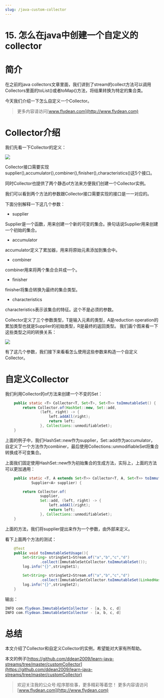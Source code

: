 ```yaml
---
slug: /java-custom-collector
---
```


# 15. 怎么在java中创建一个自定义的collector

# 简介

在之前的java collectors文章里面，我们讲到了stream的collect方法可以调用Collectors里面的toList()或者toMap()方法，将结果转换为特定的集合类。

今天我们介绍一下怎么自定义一个Collector。

> 更多内容请访问[www.flydean.com](http://www.flydean.com)

# Collector介绍

我们先看一下Collector的定义：

![](https://img-blog.csdnimg.cn/20200414193724654.png)

Collector接口需要实现supplier(),accumulator(),combiner(),finisher(),characteristics()这5个接口。

同时Collector也提供了两个静态of方法来方便我们创建一个Collector实例。

我们可以看到两个方法的参数跟Collector接口需要实现的接口是一一对应的。

下面分别解释一下这几个参数：

* supplier

Supplier是一个函数，用来创建一个新的可变的集合。换句话说Supplier用来创建一个初始的集合。

* accumulator

accumulator定义了累加器，用来将原始元素添加到集合中。

* combiner

combiner用来将两个集合合并成一个。

* finisher

finisher将集合转换为最终的集合类型。

* characteristics

characteristics表示该集合的特征。这个不是必须的参数。

Collector定义了三个参数类型，T是输入元素的类型，A是reduction operation的累加类型也就是Supplier的初始类型，R是最终的返回类型。 我们画个图来看一下这些类型之间的转换关系：

![](https://img-blog.csdnimg.cn/20200430173026607.png)

有了这几个参数，我们接下来看看怎么使用这些参数来构造一个自定义Collector。

# 自定义Collector

我们利用Collector的of方法来创建一个不变的Set：

~~~java
    public static <T> Collector<T, Set<T>, Set<T>> toImmutableSet() {
        return Collector.of(HashSet::new, Set::add,
                (left, right) -> {
                    left.addAll(right);
                    return left;
                }, Collections::unmodifiableSet);
    }
~~~

上面的例子中，我们HashSet::new作为supplier，Set::add作为accumulator，自定义了一个方法作为combiner，最后使用Collections::unmodifiableSet将集合转换成不可变集合。

上面我们固定使用HashSet::new作为初始集合的生成方法，实际上，上面的方法可以更加通用：

~~~java
    public static <T, A extends Set<T>> Collector<T, A, Set<T>> toImmutableSet(
            Supplier<A> supplier) {

        return Collector.of(
                supplier,
                Set::add, (left, right) -> {
                    left.addAll(right);
                    return left;
                }, Collections::unmodifiableSet);
    }
~~~

上面的方法，我们将supplier提出来作为一个参数，由外部来定义。

看下上面两个方法的测试：

~~~java
    @Test
    public void toImmutableSetUsage(){
        Set<String> stringSet1=Stream.of("a","b","c","d")
                .collect(ImmutableSetCollector.toImmutableSet());
        log.info("{}",stringSet1);

        Set<String> stringSet2=Stream.of("a","b","c","d")
                .collect(ImmutableSetCollector.toImmutableSet(LinkedHashSet::new));
        log.info("{}",stringSet2);
    }
~~~

输出：
~~~java
INFO com.flydean.ImmutableSetCollector - [a, b, c, d]
INFO com.flydean.ImmutableSetCollector - [a, b, c, d]
~~~

# 总结

本文介绍了Collector和自定义Collector的实例，希望能对大家有所帮助。

本文的例子[https://github.com/ddean2009/learn-java-streams/tree/master/customCollector](https://github.com/ddean2009/learn-java-streams/tree/master/customCollector)

> 欢迎关注我的公众号:程序那些事，更多精彩等着您！
> 更多内容请访问 [www.flydean.com](http://www.flydean.com)

